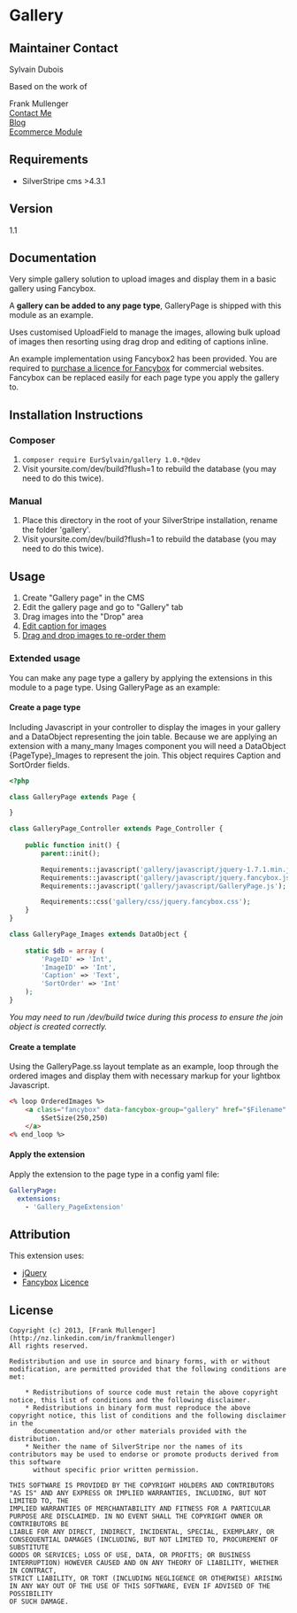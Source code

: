 # Gallery

## Maintainer Contact
Sylvain Dubois

Based on the work of

Frank Mullenger  
[Contact Me](http://swipestripe.com/support/contact-us)  
[Blog](http://deadlytechnology.com)  
[Ecommerce Module](https://swipestripe.com)

## Requirements
* SilverStripe cms >4.3.1

## Version
1.1

## Documentation
Very simple gallery solution to upload images and display them in a basic gallery using Fancybox. 

A __gallery can be added to any page type__, GalleryPage is shipped with this module as an example.

Uses customised UploadField to manage the images, allowing bulk upload of images then resorting using drag drop and editing of captions inline.

An example implementation using Fancybox2 has been provided.
You are required to [purchase a licence for Fancybox](http://fancyapps.com/fancybox/#license) for commercial websites. Fancybox can be replaced easily for each page type you apply the gallery to.

## Installation Instructions

### Composer
1. ```composer require EurSylvain/gallery 1.0.*@dev```
2. Visit yoursite.com/dev/build?flush=1 to rebuild the database (you may need to do this twice).

### Manual
1. Place this directory in the root of your SilverStripe installation, rename the folder 'gallery'.
2. Visit yoursite.com/dev/build?flush=1 to rebuild the database (you may need to do this twice).

## Usage
1. Create "Gallery page" in the CMS
2. Edit the gallery page and go to "Gallery" tab
3. Drag images into the "Drop" area
4. [Edit caption for images](http://i.imgur.com/h8EwN.png)
5. [Drag and drop images to re-order them](http://i.imgur.com/vPrX3.png)

### Extended usage
You can make any page type a gallery by applying the extensions in this module to a page type. Using GalleryPage as an example:

#### Create a page type 
Including Javascript in your controller to display the images in your gallery and a DataObject representing the join table. Because we are applying an extension with a many_many Images component you will need a DataObject {PageType}_Images to represent the join. This object requires Caption and SortOrder fields.

```php
<?php

class GalleryPage extends Page {

}

class GalleryPage_Controller extends Page_Controller {
	
	public function init() {
		parent::init();

		Requirements::javascript('gallery/javascript/jquery-1.7.1.min.js');
		Requirements::javascript('gallery/javascript/jquery.fancybox.js');
		Requirements::javascript('gallery/javascript/GalleryPage.js');

		Requirements::css('gallery/css/jquery.fancybox.css');
	}
}

class GalleryPage_Images extends DataObject {
	
	static $db = array (
		'PageID' => 'Int',
		'ImageID' => 'Int',
		'Caption' => 'Text',
		'SortOrder' => 'Int'
	);
}
```

_You may need to run /dev/build twice during this process to ensure the join object is created correctly._

#### Create a template
Using the GalleryPage.ss layout template as an example, loop through the ordered images and display them with necessary markup for your lightbox Javascript.
```html
<% loop OrderedImages %>
	<a class="fancybox" data-fancybox-group="gallery" href="$Filename" title="$Caption">
		$SetSize(250,250)
	</a>
<% end_loop %>
```

#### Apply the extension
Apply the extension to the page type in a config yaml file:
```yaml
GalleryPage:
  extensions: 
    - 'Gallery_PageExtension'
```

## Attribution
This extension uses:
* [jQuery](http://jquery.com)
* [Fancybox](http://fancyapps.com/fancybox/) [Licence](http://fancyapps.com/fancybox/#license)

## License
	Copyright (c) 2013, [Frank Mullenger](http://nz.linkedin.com/in/frankmullenger)
	All rights reserved.

	Redistribution and use in source and binary forms, with or without modification, are permitted provided that the following conditions are met:

	    * Redistributions of source code must retain the above copyright notice, this list of conditions and the following disclaimer.
	    * Redistributions in binary form must reproduce the above copyright notice, this list of conditions and the following disclaimer in the 
	      documentation and/or other materials provided with the distribution.
	    * Neither the name of SilverStripe nor the names of its contributors may be used to endorse or promote products derived from this software 
	      without specific prior written permission.

	THIS SOFTWARE IS PROVIDED BY THE COPYRIGHT HOLDERS AND CONTRIBUTORS "AS IS" AND ANY EXPRESS OR IMPLIED WARRANTIES, INCLUDING, BUT NOT LIMITED TO, THE 
	IMPLIED WARRANTIES OF MERCHANTABILITY AND FITNESS FOR A PARTICULAR PURPOSE ARE DISCLAIMED. IN NO EVENT SHALL THE COPYRIGHT OWNER OR CONTRIBUTORS BE 
	LIABLE FOR ANY DIRECT, INDIRECT, INCIDENTAL, SPECIAL, EXEMPLARY, OR CONSEQUENTIAL DAMAGES (INCLUDING, BUT NOT LIMITED TO, PROCUREMENT OF SUBSTITUTE 
	GOODS OR SERVICES; LOSS OF USE, DATA, OR PROFITS; OR BUSINESS INTERRUPTION) HOWEVER CAUSED AND ON ANY THEORY OF LIABILITY, WHETHER IN CONTRACT, 
	STRICT LIABILITY, OR TORT (INCLUDING NEGLIGENCE OR OTHERWISE) ARISING IN ANY WAY OUT OF THE USE OF THIS SOFTWARE, EVEN IF ADVISED OF THE POSSIBILITY 
	OF SUCH DAMAGE.
